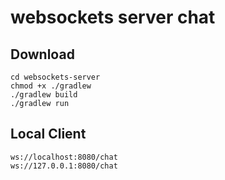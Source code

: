 # websockets server chat

## Download

```
cd websockets-server
chmod +x ./gradlew
./gradlew build
./gradlew run
```

## Local Client

```
ws://localhost:8080/chat
ws://127.0.0.1:8080/chat
```